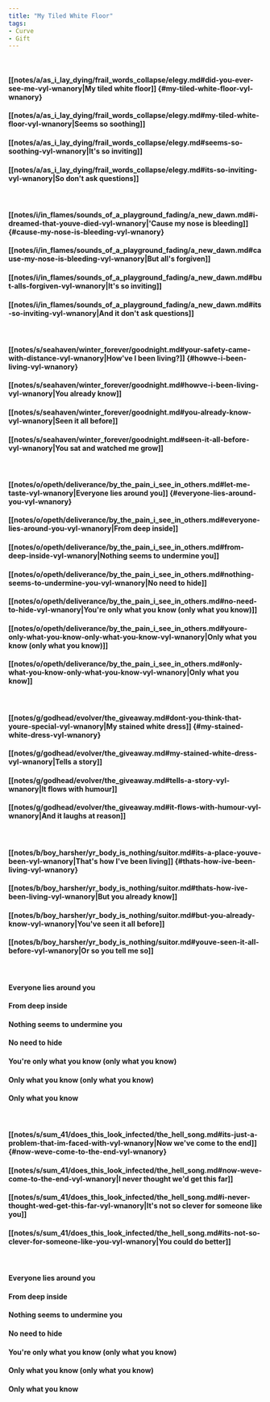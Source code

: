 ```yaml
---
title: "My Tiled White Floor"
tags:
- Curve
- Gift
---
```

&nbsp;
#### [[notes/a/as_i_lay_dying/frail_words_collapse/elegy.md#did-you-ever-see-me-vyl-wnanory|My tiled white floor]] {#my-tiled-white-floor-vyl-wnanory}
#### [[notes/a/as_i_lay_dying/frail_words_collapse/elegy.md#my-tiled-white-floor-vyl-wnanory|Seems so soothing]]
#### [[notes/a/as_i_lay_dying/frail_words_collapse/elegy.md#seems-so-soothing-vyl-wnanory|It's so inviting]]
#### [[notes/a/as_i_lay_dying/frail_words_collapse/elegy.md#its-so-inviting-vyl-wnanory|So don't ask questions]]
&nbsp;
#### [[notes/i/in_flames/sounds_of_a_playground_fading/a_new_dawn.md#i-dreamed-that-youve-died-vyl-wnanory|'Cause my nose is bleeding]] {#cause-my-nose-is-bleeding-vyl-wnanory}
#### [[notes/i/in_flames/sounds_of_a_playground_fading/a_new_dawn.md#cause-my-nose-is-bleeding-vyl-wnanory|But all's forgiven]]
#### [[notes/i/in_flames/sounds_of_a_playground_fading/a_new_dawn.md#but-alls-forgiven-vyl-wnanory|It's so inviting]]
#### [[notes/i/in_flames/sounds_of_a_playground_fading/a_new_dawn.md#its-so-inviting-vyl-wnanory|And it don't ask questions]]
&nbsp;
#### [[notes/s/seahaven/winter_forever/goodnight.md#your-safety-came-with-distance-vyl-wnanory|How've I been living?]] {#howve-i-been-living-vyl-wnanory}
#### [[notes/s/seahaven/winter_forever/goodnight.md#howve-i-been-living-vyl-wnanory|You already know]]
#### [[notes/s/seahaven/winter_forever/goodnight.md#you-already-know-vyl-wnanory|Seen it all before]]
#### [[notes/s/seahaven/winter_forever/goodnight.md#seen-it-all-before-vyl-wnanory|You sat and watched me grow]]
&nbsp;
#### [[notes/o/opeth/deliverance/by_the_pain_i_see_in_others.md#let-me-taste-vyl-wnanory|Everyone lies around you]] {#everyone-lies-around-you-vyl-wnanory}
#### [[notes/o/opeth/deliverance/by_the_pain_i_see_in_others.md#everyone-lies-around-you-vyl-wnanory|From deep inside]]
#### [[notes/o/opeth/deliverance/by_the_pain_i_see_in_others.md#from-deep-inside-vyl-wnanory|Nothing seems to undermine you]]
#### [[notes/o/opeth/deliverance/by_the_pain_i_see_in_others.md#nothing-seems-to-undermine-you-vyl-wnanory|No need to hide]]
#### [[notes/o/opeth/deliverance/by_the_pain_i_see_in_others.md#no-need-to-hide-vyl-wnanory|You're only what you know (only what you know)]]
#### [[notes/o/opeth/deliverance/by_the_pain_i_see_in_others.md#youre-only-what-you-know-only-what-you-know-vyl-wnanory|Only what you know (only what you know)]]
#### [[notes/o/opeth/deliverance/by_the_pain_i_see_in_others.md#only-what-you-know-only-what-you-know-vyl-wnanory|Only what you know]]
&nbsp;
#### [[notes/g/godhead/evolver/the_giveaway.md#dont-you-think-that-youre-special-vyl-wnanory|My stained white dress]] {#my-stained-white-dress-vyl-wnanory}
#### [[notes/g/godhead/evolver/the_giveaway.md#my-stained-white-dress-vyl-wnanory|Tells a story]]
#### [[notes/g/godhead/evolver/the_giveaway.md#tells-a-story-vyl-wnanory|It flows with humour]]
#### [[notes/g/godhead/evolver/the_giveaway.md#it-flows-with-humour-vyl-wnanory|And it laughs at reason]]
&nbsp;
#### [[notes/b/boy_harsher/yr_body_is_nothing/suitor.md#its-a-place-youve-been-vyl-wnanory|That's how I've been living]] {#thats-how-ive-been-living-vyl-wnanory}
#### [[notes/b/boy_harsher/yr_body_is_nothing/suitor.md#thats-how-ive-been-living-vyl-wnanory|But you already know]]
#### [[notes/b/boy_harsher/yr_body_is_nothing/suitor.md#but-you-already-know-vyl-wnanory|You've seen it all before]]
#### [[notes/b/boy_harsher/yr_body_is_nothing/suitor.md#youve-seen-it-all-before-vyl-wnanory|Or so you tell me so]]
&nbsp;
#### Everyone lies around you
#### From deep inside
#### Nothing seems to undermine you
#### No need to hide
#### You're only what you know (only what you know)
#### Only what you know (only what you know)
#### Only what you know
&nbsp;
#### [[notes/s/sum_41/does_this_look_infected/the_hell_song.md#its-just-a-problem-that-im-faced-with-vyl-wnanory|Now we've come to the end]] {#now-weve-come-to-the-end-vyl-wnanory}
#### [[notes/s/sum_41/does_this_look_infected/the_hell_song.md#now-weve-come-to-the-end-vyl-wnanory|I never thought we'd get this far]]
#### [[notes/s/sum_41/does_this_look_infected/the_hell_song.md#i-never-thought-wed-get-this-far-vyl-wnanory|It's not so clever for someone like you]]
#### [[notes/s/sum_41/does_this_look_infected/the_hell_song.md#its-not-so-clever-for-someone-like-you-vyl-wnanory|You could do better]]
&nbsp;
#### Everyone lies around you
#### From deep inside
#### Nothing seems to undermine you
#### No need to hide
#### You're only what you know (only what you know)
#### Only what you know (only what you know)
#### Only what you know

